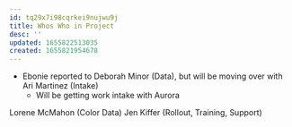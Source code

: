 ```yaml
---
id: tq29x7i98cqrkei9nujwu9j
title: Whos Who in Project
desc: ''
updated: 1655822513035
created: 1655821954678
---
```



- Ebonie reported to Deborah Minor (Data), but will be moving over with Ari Martinez (Intake)
  - Will be getting work intake with Aurora 

Lorene McMahon (Color Data)
Jen Kiffer (Rollout, Training, Support)
